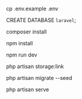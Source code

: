 cp .env.example .env

CREATE DATABASE `laravel`;

composer install

npm install

npm run dev

php artisan storage:link

php artisan migrate --seed

php artisan serve
